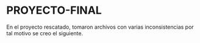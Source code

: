 # PROYECTO-FINAL
En el proyecto rescatado,  tomaron archivos con varias inconsistencias por tal motivo se creo el siguiente. 
